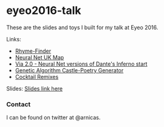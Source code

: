 # eyeo2016-talk

These are the slides and toys I built for my talk at Eyeo 2016.

Links:

* [Rhyme-Finder](rhyme_finder)
* [Neural Net UK Map](uk_nnet_map)
* [Via 2.0 - Neural Net versions of Dante's Inferno start](Dante)
* [Genetic Algorithm Castle-Poetry Generator](genetic_castles)
* [Cocktail Remixes](cocktail_gen)

Slides: [Slides link here](Eyeo_Talk.pdf)

### Contact

I can be found on twitter at @arnicas.
